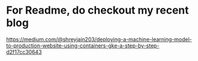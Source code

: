 # For Readme, do checkout my recent blog

https://medium.com/@shreyjain203/deploying-a-machine-learning-model-to-production-website-using-containers-gke-a-step-by-step-d2f17cc30643

